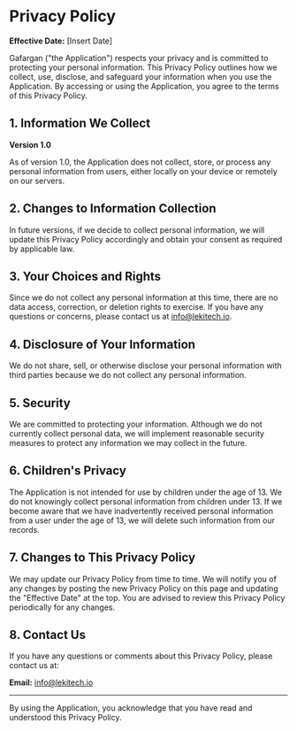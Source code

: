 # Privacy Policy

**Effective Date:** [Insert Date]

Gafargan ("the Application") respects your privacy and is committed to protecting your personal information. This Privacy Policy outlines how we collect, use, disclose, and safeguard your information when you use the Application. By accessing or using the Application, you agree to the terms of this Privacy Policy.

## 1. Information We Collect

**Version 1.0**

As of version 1.0, the Application does not collect, store, or process any personal information from users, either locally on your device or remotely on our servers.

## 2. Changes to Information Collection

In future versions, if we decide to collect personal information, we will update this Privacy Policy accordingly and obtain your consent as required by applicable law.

## 3. Your Choices and Rights

Since we do not collect any personal information at this time, there are no data access, correction, or deletion rights to exercise. If you have any questions or concerns, please contact us at [info@lekitech.io](mailto:info@lekitech.io).

## 4. Disclosure of Your Information

We do not share, sell, or otherwise disclose your personal information with third parties because we do not collect any personal information.

## 5. Security

We are committed to protecting your information. Although we do not currently collect personal data, we will implement reasonable security measures to protect any information we may collect in the future.

## 6. Children's Privacy

The Application is not intended for use by children under the age of 13. We do not knowingly collect personal information from children under 13. If we become aware that we have inadvertently received personal information from a user under the age of 13, we will delete such information from our records.

## 7. Changes to This Privacy Policy

We may update our Privacy Policy from time to time. We will notify you of any changes by posting the new Privacy Policy on this page and updating the "Effective Date" at the top. You are advised to review this Privacy Policy periodically for any changes.

## 8. Contact Us

If you have any questions or comments about this Privacy Policy, please contact us at:

**Email:** [info@lekitech.io](mailto:info@lekitech.io)

---

By using the Application, you acknowledge that you have read and understood this Privacy Policy.
